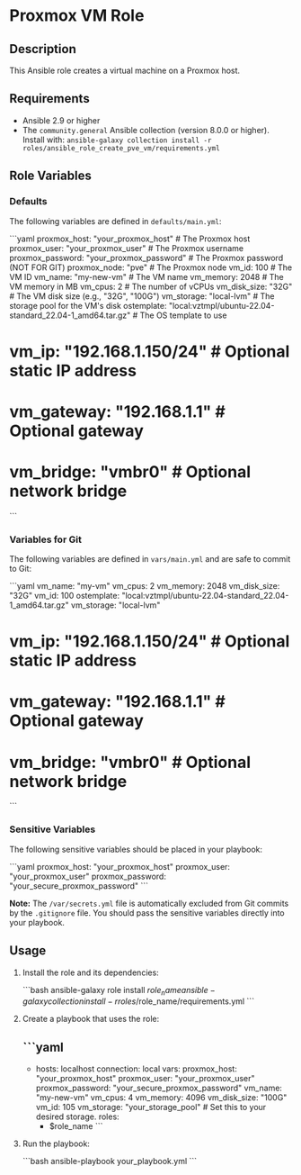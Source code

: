 # Proxmox VM Role

## Description

This Ansible role creates a virtual machine on a Proxmox host.

## Requirements

* Ansible 2.9 or higher
* The `community.general` Ansible collection (version 8.0.0 or higher). Install with:
    `ansible-galaxy collection install -r roles/ansible_role_create_pve_vm/requirements.yml`

## Role Variables

###   Defaults

The following variables are defined in `defaults/main.yml`:

\`\`\`yaml
proxmox_host: "your_proxmox_host" # The Proxmox host
proxmox_user: "your_proxmox_user" # The Proxmox username
proxmox_password: "your_proxmox_password" # The Proxmox password (NOT FOR GIT)
proxmox_node: "pve" # The Proxmox node
vm_id: 100 # The VM ID
vm_name: "my-new-vm" # The VM name
vm_memory: 2048 # The VM memory in MB
vm_cpus: 2 # The number of vCPUs
vm_disk_size: "32G" # The VM disk size (e.g., "32G", "100G")
vm_storage: "local-lvm" # The storage pool for the VM's disk
ostemplate: "local:vztmpl/ubuntu-22.04-standard_22.04-1_amd64.tar.gz" # The OS template to use
# vm_ip: "192.168.1.150/24" # Optional static IP address
# vm_gateway: "192.168.1.1" # Optional gateway
# vm_bridge: "vmbr0" # Optional network bridge
\`\`\`

###   Variables for Git

The following variables are defined in `vars/main.yml` and are safe to commit to Git:

\`\`\`yaml
vm_name: "my-vm"
vm_cpus: 2
vm_memory: 2048
vm_disk_size: "32G"
vm_id: 100
ostemplate: "local:vztmpl/ubuntu-22.04-standard_22.04-1_amd64.tar.gz"
vm_storage: "local-lvm"
# vm_ip: "192.168.1.150/24" # Optional static IP address
# vm_gateway: "192.168.1.1" # Optional gateway
# vm_bridge: "vmbr0" # Optional network bridge
\`\`\`

###   Sensitive Variables

The following sensitive variables should be placed in your playbook:

\`\`\`yaml
proxmox_host: "your_proxmox_host"
proxmox_user: "your_proxmox_user"
proxmox_password: "your_secure_proxmox_password"
\`\`\`

**Note:** The `/var/secrets.yml` file is automatically excluded from Git commits by the `.gitignore` file.  You should pass the sensitive variables directly into your playbook.

## Usage

1.  Install the role and its dependencies:

    \`\`\`bash
    ansible-galaxy role install $role_name
    ansible-galaxy collection install -r roles/$role_name/requirements.yml
    \`\`\`

2.  Create a playbook that uses the role:

    \`\`\`yaml
    ---
    - hosts: localhost
      connection: local
      vars:
        proxmox_host: "your_proxmox_host"
        proxmox_user: "your_proxmox_user"
        proxmox_password: "your_secure_proxmox_password"
        vm_name: "my-new-vm"
        vm_cpus: 4
        vm_memory: 4096
        vm_disk_size: "100G"
        vm_id: 105
        vm_storage: "your_storage_pool" # Set this to your desired storage.
      roles:
        - $role_name
    \`\`\`

3.  Run the playbook:

    \`\`\`bash
    ansible-playbook your_playbook.yml
    \`\`\`